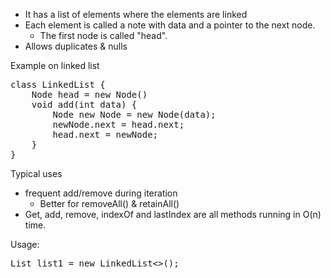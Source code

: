 - It has a list of elements where the elements are linked
- Each element is called a note with data and a pointer to the next node.
    - The first node is called "head". 
- Allows duplicates & nulls

Example on linked list
<pre>
class LinkedList {
    Node head = new Node()
    void add(int data) {
        Node new Node = new Node(data);
        newNode.next = head.next;
        head.next = newNode;
    }
}
</pre>

Typical uses
- frequent add/remove during iteration
    - Better for removeAll() & retainAll()
- Get, add, remove, indexOf and lastIndex are all methods running in O(n) time.


Usage:
<pre>
List<Integer> list1 = new LinkedList<>();
</pre>